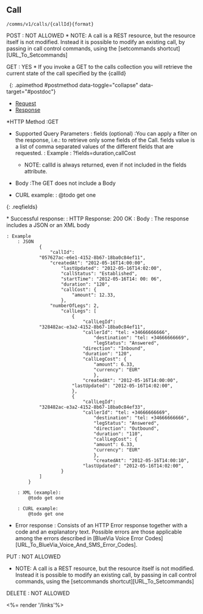 ## Call


	/comms/v1/calls/{callId}{format}



<div class="apimethodgroup well well-small" markdown="1">
POST
: NOT ALLOWED
	* NOTE: A call is a REST resource, but the resource itself is not modified. Instead it is possible to modify an existing call, by passing in call control commands, using the [setcommands shortcut][URL_To_Setcommands]


</div><!-- apimethodgroup -->

<div class="apimethodgroup well well-small" markdown="1">

GET
: YES 
	* If you invoke a GET to the calls collection you will retrieve the current state of the call specified by the {callId}


<i class="icon-chevron-down pull-right">&nbsp;</i><!-- Remove the "i" block if this method is not available -->
{: .apimethod #postmethod data-toggle="collapse" data-target="#postdoc"}
<!-- This HTML doesn't need changes -->
<div class="apidoc collapse in tabable offset1" id="postdoc">
    <ul class="nav nav-tabs">
      <li class="active"><a href="#tab1" data-toggle="tab">Request</a></li>
      <li><a href="#tab2" data-toggle="tab">Response</a></li>
  </ul>
  <div class="tab-content">
<div id="tab1" class="tab-pane active" markdown="1">

	
*HTTP Method :GET
* Supported Query Parameters
	: fields (optional)
		:You can apply a filter on the response, i.e.: to retrieve only some fields of the Call. fields value is a list of comma separated values of the different fields that are requested. 
	: Example 
		: ?fields=duration,callCost
	* NOTE: callId is always returned, even if not included in the fields attribute.

* Body :The GET does not include a Body

* CURL example:
	: @todo get one

{: .reqfields}
</div>
<div id="tab2" class="tab-pane" markdown="1">
* Successful response:
	: HTTP Response: 200 OK
	: Body
		: The response includes a JSON or an XML body

	: Example
		: JSON
				{
					"callId":
				"057627ac-e6e1-4152-8b67-18ba0c84ef11",
					"createdAt": "2012-05-16T14:00:00",
    					"lastUpdated": "2012-05-16T14:02:00",
    					"callStatus": "Established",
    					"startTime": "2012-05-16T14: 00: 06",
    					"duration": "120",
    					"callCost": {
     						"amount": 12.33,
      					},
					"numberOfLegs": 2,
    					"callLegs": [
      						{
           						"callLegId":
				"328482ac-e3a2-4152-8b67-18ba0c84ef11",
        						"callerId": "tel: +34666666666",
            						"destination": "tel: +34666666669",
					            	"legStatus": "Answered",
						       	"direction": "Inbound",
					           	"duration": "120",
           						"callLegCost": {
   	        						"amount": 6.33,
				   	        		"currency": "EUR"
	             					},
						        "createdAt": "2012-05-16T14:00:00",
							"lastUpdated": "2012-05-16T14:02:00",
    						},
    						{
				        		"callLegId":
				"328482ac-e3a2-4152-8b67-18ba0c84ef33",
        						"callerId": "tel: +34666666669",
					            	"destination": "tel: +34666666666",
					            	"legStatus": "Answered",
				    	    		"direction": "Outbound",
            						"duration": "110",
					            	"callLegCost": {
				   	        		"amount": 6.33,
   	        						"currency": "EUR"
	             					},
					             	"createdAt": "2012-05-16T14:00:10",
					        	"lastUpdated": "2012-05-16T14:02:00",
        				}
				]
			}

		: XML (example):
			@todo get one

		: CURL example:
			@todo get one

* Error response
	: Consists of an HTTP Error response together with a code and an explanatory text. 
	Possible errors are those applicable among the errors described in [BlueVia Voice Error Codes][URL_To_BlueVia_Voice_And_SMS_Error_Codes].

</div> <!-- tab2 -->
</div> <!-- tab-content -->
</div> <!-- apidoc -->
</div><!-- apimethodgroup -->

<div class="apimethodgroup well well-small" markdown="1">
PUT
: NOT ALLOWED

* NOTE: A call is a REST resource, but the resource itself is not modified. Instead it is possible to modify an existing call, by passing in call control commands, using the [setcommands shortcut][URL_To_Setcommands]


</div><!-- apimethodgroup -->

<div class="apimethodgroup well well-small" markdown="1">
DELETE
: NOT ALLOWED


</div><!-- apimethodgroup -->



<%= render '/links'%>